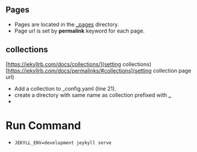 ## Pages
- Pages are located in the [_pages](/_pages/) directory. 
- Page url is set by **permalink** keyword for each page.

## collections
[https://jekyllrb.com/docs/collections/](setting collections)
[https://jekyllrb.com/docs/permalinks/#collections](setting collection page url)
- Add a collection to _config.yaml (line 21).
- create a directory with same name as collection prefixed with **_**
- 

# Run Command
- `JEKYLL_ENV=development jeykyll serve`